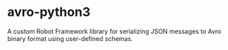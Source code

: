 # avro-python3
A custom Robot Framework library for serializing JSON messages to Avro binary format using user-defined schemas.
